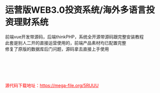 # 运营版WEB3.0投资系统/海外多语言投资理财系统

前端vue开发带源码，后端thinkPHP，系统全开源带源码跟完整安装教程<br>此套是别人二开的直接运营使用的，前端产品素材均已配置完整<br>修复了原版的数据库后门问题，源码拿去直接上手使用<br><br><br><br><br><br>


<p style="color: red;">源代码下载地址：<a href="https://mega-file.org/5RUUU" style="color: red;">https://mega-file.org/5RUUU</a></p>